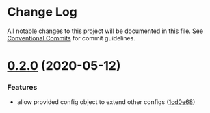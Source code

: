 # Change Log

All notable changes to this project will be documented in this file.
See [Conventional Commits](https://conventionalcommits.org) for commit guidelines.

# [0.2.0](https://github.com/zeravcic/custom-counter/compare/v0.0.1...v0.2.0) (2020-05-12)


### Features

* allow provided config object to extend other configs ([1cd0e68](https://github.com/zeravcic/custom-counter/commit/1cd0e688fcbbb19283ca0284ad240210c7c96dd0))
